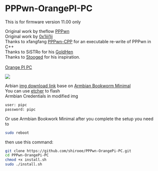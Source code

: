 # PPPwn-OrangePI-PC

This is for firmware version 11.00 only

Original work by theflow <a href=https://github.com/TheOfficialFloW/PPPwn>PPPwn</a><br>
Original work by <a href=https://github.com/0x1iii1ii/PPPwn-Luckfox>0x1iii1ii</a><br>
Thanks to xfangfang <a href=https://github.com/xfangfang/PPPwn_cpp>PPPwn-CPP</a> for an executable re-write of PPPwn in C++<br>
Thanks to SiSTRo for his <a href=https://github.com/GoldHEN/GoldHEN>GoldHen</a><br>
Thanks to <a href=https://github.com/stooged/PI-Pwn>Stooged</a> for his inspiration.
<br>
<br>
<a href=http://www.orangepi.org/html/hardWare/computerAndMicrocontrollers/details/Orange-Pi-PC.html>Orange PI PC</a>

![](http://www.orangepi.org/img/img4/banner-PC.jpg)

Arbian <a href=https://mega.nz/file/SckWXZwD#TeG24O-vMnvBcbDO_MmXD5HrvdxCMN3Yzl_5m45OAa4>img download link</a> base on <a href="https://www.armbian.com/orange-pi-pc/">Armbian Bookworm Minimal</a><br>
You can use <a href=https://etcher.balena.io/>etcher</a> to flash<br>
Armbian Credentials in modified img<br>
```sh
user: pipc
password: pipc
```

Or use Armbian Bookwork Minimal after you complete the setup you need to
```sh
sudo reboot
```
then use this command:
```sh
git clone https://github.com/shiroee/PPPwn-OrangePi-PC.git
cd PPPwn-OrangePi-PC
chmod +x install.sh
sudo ./install.sh
```